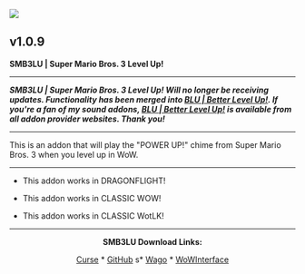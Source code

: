 [![](https://img.shields.io/static/v1?label=Donate&message=CashApp&color=brightgreen)](https://bit.ly/3fyxxSU)

v1.0.9
------------------------------

**SMB3LU | Super Mario Bros. 3 Level Up!**

------------------------------

***SMB3LU | Super Mario Bros. 3 Level Up! Will no longer be receiving updates. Functionality has been merged into [BLU | Better Level Up!](https://www.curseforge.com/wow/addons/blu-better-level-up "This link takes you to the Curseforge.com website, you may download it here and help support the developers."). If you're a fan of my sound addons, [BLU | Better Level Up!](https://www.curseforge.com/wow/addons/blu-better-level-up "This link takes you to the Curseforge.com website, you may download it here and help support the developers.") is available from all addon provider websites. Thank you!***

------------------------------

This is an addon that will play the "POWER UP!" chime from Super Mario Bros. 3 when you level up in WoW.

------------------------------

- This addon works in DRAGONFLIGHT!

- This addon works in CLASSIC WOW!

- This addon works in CLASSIC WotLK!

------------------------------
<div align="center">

**SMB3LU Download Links:**

[Curse](https://www.curseforge.com/wow/addons/smb3lu-super-mario-bros-3-level-up "This link takes you to the Curseforge.com website, you may download it here and help support the developers.") * [GitHub](https://github.com/donniedice/SMB3LU "This link takes you to the GitHub.com website, you may download it here.") s* [Wago](https://addons.wago.io/addons/smb3lu "This link takes you to the Wago.io website, you may download it here and help support the developers.") * [WoWInterface](https://www.wowinterface.com/downloads/info26264-SMB3LU-SuperMarioBros.3LevelUp.html "This link takes you to the WoWInterface.com website, you may download it here.")

</div>

